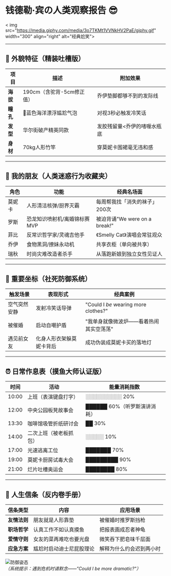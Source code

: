 # 钱德勒·宾の人类观察报告 😎

< img src="https://media.giphy.com/media/3o7TKMt1VVNkHV2PaE/giphy.gif" width="300" align="right" alt="经典尬笑">

---

## 👔 外貌特征（精装吐槽版）
| 项目       | 描述                          | 附加效果                   |
|------------|-------------------------------|--------------------------|
| **海拔**   | 190cm（含驼背-5cm修正值）      | 乔伊垫脚都够不到的发际线     |
| **瞳孔**   | 👀蓝色海洋漂浮尴尬气泡          | 对视3秒必触发冷笑话         |
| **发型**   | 华尔街破产精英同款             | 发胶残留量<乔伊的啫喱水瓶底  |
| **身材**   | 70kg人形竹竿                  | 穿莫妮卡围裙毫无违和感       |

---

## 👫 我的朋友（人类迷惑行为收藏夹）
| 角色       | 功能                          | 经典名场面                  |
|------------|------------------------------|---------------------------|
| 莫妮卡     | 人形清洁核弹/厨界灭霸          | 每周帮我找「消失的袜子」200次 |
| 罗斯       | 恐龙知识喷射机/离婚锦标赛MVP    | 被迫背诵"We were on a break!" |
| 菲比       | 反常识哲学家/灵魂吉他手         | 《Smelly Cat》演唱会常驻观众  |
| 乔伊       | 食物黑洞/撩妹永动机             | 共享衣柜（单向被共享）        |
| 瑞秋       | 时尚灾难改造者杀手          | 从落跑新娘到独立女性见证人     |

---

## 🌟 重要坐标（社死防御系统）
| 触发场景             | 表现形式                      | 经典案例                           |
|----------------------|-----------------------------|----------------------------------|
| 空气突然安静         | 发射冷笑话导弹               | "Could I *be* wearing more clothes?" |
| 被催婚               | 启动自嘲护盾                 | "我单身就像微波炉——看着热闹其实空荡荡" |
| 遇见前女友           | 化身人形衣架躲莫妮卡背后       | 成功伪装成莫妮卡买的落地灯          |

---

## ⏰ 日常作息表（摸鱼大师认证版）
| 时间         | 活动                      | 能量消耗指数           |
|--------------|--------------------------|----------------------|
| 10:00        | 上班（表演键盘打字）        | ░░░░░░░░░░ 20%       |
| 12:00        | 中央公园板凳故事会          | ██████ 60%（听罗斯演讲消耗） |
| 13:30        | 咖啡馆吸管折纸研讨会        | ██ 30%               |
| 14:00        | 二次上班（被老板抓包）      | ░░░░░ 10%            |
| 17:00        | 光速逃离工位              | ███████ 70%         |
| 19:00        | 莫妮卡厨房试毒大会         | █████████ 90%       |
| 21:00        | 烂片吐槽奥运会             | ████████ 80%        |

---

## 💫 人生信条（反内卷手册）
| 信条类型       | 内容                          | 应用场景                 |
|----------------|-----------------------------|------------------------|
| **友情法则**   | 朋友就是人形靠垫              | 被催婚时推罗斯挡枪        |
| **职场哲学**   | 认真工作不如认真摸鱼           | 把报表画成忍者神龟         |
| **爱情守则**   | 女友的菜再难吃也要光盘         | 微笑吞下肥皂味千层面       |
| **应急方案**   | 尴尬时启动迪士尼屁股理论        | 解释为什么约会迟到两小时    |

![防御姿态](https://media.tenor.com/5Bq4uU4v_esAAAAi/chandler-friends.gif)  
*（系统提示：遇到危机时请默念——"Could I *be* more dramatic?"）*
